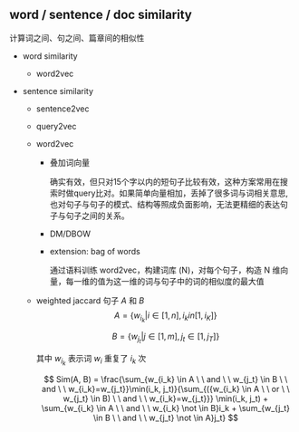 word / sentence / doc similarity
----------------------------

计算词之间、句之间、篇章间的相似性

- word similarity
    + word2vec

- sentence similarity
    + sentence2vec
    + query2vec
    + word2vec
        * 叠加词向量

            确实有效，但只对15个字以内的短句子比较有效，这种方案常用在搜索时做query比对。如果简单向量相加，丢掉了很多词与词相关意思,也对句子与句子的模式、结构等照成负面影响，无法更精细的表达句子与句子之间的关系。

        * DM/DBOW
        * extension: bag of words

            通过语料训练 word2vec，构建词库 (N)，对每个句子，构造 N 维向量，每一维的值为这一维的词与句子中的词的相似度的最大值
    + weighted jaccard
        句子 $A$ 和 $B$
        $$
        A = \{w_{i_k} | i \in [1,n], i_k in [1, i_K]\}
        $$

        $$
        B = \{w_{j_t} | j \in [1,m], j_t \in [1, j_T]\}
        $$

        其中 $w_{i_k}$ 表示词 $w_i$ 重复了 $i_k$ 次

        $$
        Sim(A, B) = \frac{\sum_{w_{i_k} \in A \ \ and \ \  w_{j_t} \in B \ \ and \ \ w_{i_k}=w_{j_t}}\min(i_k, j_t)}{\sum_{({w_{i_k} \in A \ \ or \ \  w_{j_t} \in B) \ \ and \ \ w_{i_k}=w_{j_t}}} \min(i_k, j_t) + \sum_{w_{i_k} \in A \ \ and \ \ w_{i_k} \not \in B}i_k + \sum_{w_{j_t} \in B \ \ and \ \ w_{j_t} \not \in A}j_t}
        $$
